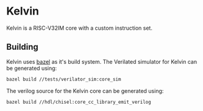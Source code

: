 # Kelvin

Kelvin is a RISC-V32IM core with a custom instruction set.

## Building

Kelvin uses [bazel](https://bazel.build/) as it's build system. The Verilated
simulator for Kelvin can be generated using:

```bash
bazel build //tests/verilator_sim:core_sim
```

The verilog source for the Kelvin core can be generated using:

```bash
bazel build //hdl/chisel:core_cc_library_emit_verilog
```
